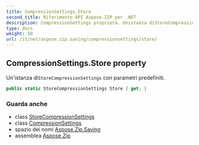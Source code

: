 ```yaml
---
title: CompressionSettings.Store
second_title: Riferimento API Aspose.ZIP per .NET
description: CompressionSettings proprietà. Unistanza diStoreCompressionSettings con parametri predefiniti.
type: docs
weight: 50
url: /it/net/aspose.zip.saving/compressionsettings/store/
---
```

## CompressionSettings.Store property

Un'istanza di`StoreCompressionSettings` con parametri predefiniti.

```csharp
public static StoreCompressionSettings Store { get; }
```

### Guarda anche

* class [StoreCompressionSettings](../../storecompressionsettings/)
* class [CompressionSettings](../)
* spazio dei nomi [Aspose.Zip.Saving](../../compressionsettings/)
* assemblea [Aspose.Zip](../../../)


